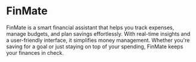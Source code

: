 # FinMate 
FinMate is a smart financial assistant that helps you track expenses, manage budgets, and plan savings effortlessly. With real-time insights and a user-friendly interface, it simplifies money management. Whether you're saving for a goal or just staying on top of your spending, FinMate keeps your finances in check.
